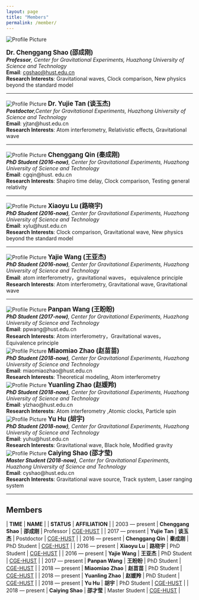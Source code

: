 ```yaml
---
layout: page
title: "Members"
permalink: /member/
---
```


<style>
  table {
    font-family: arial, sans-serif;
    border-collapse: collapse;
    width: 100%;
  }
  
  td, th {
    border: 1px solid #dddddd;
    text-align: left;
    padding: 8px;
  }
  
  tr:nth-child(odd) {
    background-color: #dddddd;
  }
</style>

<img src="{{ site.baseurl }}/assets/Shao_Chenggang.png" title="Profile Picture" class="profile">

<big><b>Dr. Chenggang Shao (邵成刚)</b></big><br>
<i><b>Professor</b>, Center for Gravitational Experiments,
 Huazhong University of Science and Technology</i><br>
<b>Email</b>: cgshao@hust.edu.cn<br>
<b>Research Interests</b>: Gravitational waves, Clock comparison, New physics
beyond the standard model<br>

---

<img src="{{ site.baseurl }}/assets/Tan_Yujie.png" title="Profile Picture" class="profile">
<big><b>Dr. Yujie Tan (谈玉杰)</b></big><br>
<i><b>Postdoctor</b>,Center for Gravitational Experiments,
 Huazhong University of Science and Technology</i><br>
<b>Email</b>: yjtan@hust.edu.cn <br>
<b>Research Interests</b>: Atom interferometry, Relativistic effects, Gravitational wave <br>

---

<img src="{{ site.baseurl }}/assets/Qin_Chenggang.png" title="Profile Picture" class="profile">
<big><b>Chenggang Qin (秦成刚)</b></big><br>
<i><b>PhD Student (2016-now)</b>, Center for Gravitational Experiments,
 Huazhong University of Science and Technology</i><br>
<b>Email</b>: cgqin@hust. edu.cn<br>
<b>Research Interests</b>: Shapiro time delay, Clock comparison,  Testing general relativity<br>

---

<img src="{{ site.baseurl }}/assets/Lu_Xiaoyu.png" title="Profile Picture" class="profile">
<big><b>Xiaoyu Lu (路晓宇)</b></big><br>
<i><b>PhD Student (2016-now)</b>, Center for Gravitational Experiments,
 Huazhong University of Science and Technology</i><br>
<b>Email</b>: xylu@hust.edu.cn<br>
<b>Research Interests</b>: Clock comparison, Gravitational wave, New physics beyond the standard model<br>

---

<img src="{{ site.baseurl }}/assets/Wang_Yajie.png" title="Profile Picture" class="profile">
<big><b>Yajie Wang (王亚杰)</b></big><br>
<i><b>PhD Student (2016-now)</b>, Center for Gravitational Experiments,
 Huazhong University of Science and Technology</i><br>
<b>Email</b>: atom interferometry，gravitational waves，
equivalence principle <br>
<b>Research Interests</b>: Atom interferometry, Gravitational wave, Gravitational wave <br>

---

<img src="{{ site.baseurl }}/assets/Wang_Panpan.png" title="Profile Picture" class="profile">
<big><b>Panpan Wang (王盼盼)</b></big><br>
<i><b>PhD Student (2017-now)</b>, Center for Gravitational Experiments,
 Huazhong University of Science and Technology</i><br>
<b>Email</b>: ppwang@hust.edu.cn <br>
<b>Research Interests</b>: Atom interferometry，Gravitational waves，
Equivalence principle <br>

<img src="{{ site.baseurl }}/assets/Zhao_Miaomiao.png" title="Profile Picture" class="profile">
<big><b>Miaomiao Zhao (赵苗苗)</b></big><br>
<i><b>PhD Student (2018-now)</b>, Center for Gravitational Experiments,
 Huazhong University of Science and Technology</i><br>
<b>Email</b>: miaomiaozhao@hust.edu.cn <br>
<b>Research Interests</b>: Theoretical modeling, Atom interferometry <br>

<img src="{{ site.baseurl }}/assets/Zhao_Yuanling.png" title="Profile Picture" class="profile">
<big><b>Yuanling Zhao (赵媛羚)</b></big><br>
<i><b>PhD Student (2018-now)</b>, Center for Gravitational Experiments,
 Huazhong University of Science and Technology</i><br>
<b>Email</b>: ylzhao@hust.edu.cn <br>
<b>Research Interests</b>: Atom interferometry ,Atomic clocks, Particle spin <br>

<img src="{{ site.baseurl }}/assets/Hu_Yu.png" title="Profile Picture" class="profile">
<big><b>Yu Hu (胡宇)</b></big><br>
<i><b>PhD Student (2018-now)</b>, Center for Gravitational Experiments,
 Huazhong University of Science and Technology</i><br>
<b>Email</b>: yuhu@hust.edu.cn <br>
<b>Research Interests</b>: Gravitational wave, Black hole, Modified gravity <br>

<img src="{{ site.baseurl }}/assets/Shao_Caiying.png" title="Profile Picture" class="profile">
<big><b>Caiying Shao (邵才莹)</b></big><br>
<i><b>Master Student (2018-now)</b>, Center for Gravitational Experiments,
 Huazhong University of Science and Technology</i><br>
<b>Email</b>: cyshao@hust.edu.cn <br>
<b>Research Interests</b>: Gravitational wave source, Track system, Laser ranging system <br>

---

## Members

| **TIME** | **NAME** | | **STATUS** | **AFFILIATION** |
| 2003 — present | **Chenggang Shao** | **邵成刚** | Professor | [CGE-HUST](http://ggg.hust.edu.cn/) |
| 2017 — present | **Yujie Tan** | **谈玉杰** | Postdoctor | [CGE-HUST](http://ggg.hust.edu.cn/) |
| 2016 — present | **Chenggang Qin** | **秦成刚** | PhD Student | [CGE-HUST](http://ggg.hust.edu.cn/) |
| 2016 — present | **Xiaoyu Lu** | **路晓宇** | PhD Student | [CGE-HUST](http://ggg.hust.edu.cn/) | 
| 2016 — present | **Yajie Wang** | **王亚杰** | PhD Student | [CGE-HUST](http://ggg.hust.edu.cn/) |
| 2017 — present | **Panpan Wang** | **王盼盼** | PhD Student | [CGE-HUST](http://ggg.hust.edu.cn/) |
| 2018 — present | **Miaomiao Zhao** | **赵苗苗** | PhD Student | [CGE-HUST](http://ggg.hust.edu.cn/) |
| 2018 — present | **Yuanling Zhao** | **赵媛羚** | PhD Student | [CGE-HUST](http://ggg.hust.edu.cn/) |
| 2018 — present | **Yu Hu** | **胡宇** | PhD Student | [CGE-HUST](http://ggg.hust.edu.cn/) |
| 2018 — present | **Caiying Shao** | **邵才莹** | Master Student | [CGE-HUST](http://ggg.hust.edu.cn/) |

<p></p>





<!--

<p></p>

## Former Visitors

| **TIME** | **NAME** | | **STATUS** | **AFFILIATION** |
| 2019 — 2019 | **Tongxuan Zhang** | **张通烜** | Undergraduate | [BIO-PKU](http://www.bio.pku.edu.cn/) |

-->

